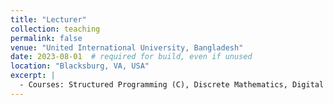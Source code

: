 ```yaml
---
title: "Lecturer"
collection: teaching
permalink: false
venue: "United International University, Bangladesh"
date: 2023-08-01  # required for build, even if unused
location: "Blacksburg, VA, USA"
excerpt: |
  - Courses: Structured Programming (C), Discrete Mathematics, Digital Logic Design, Structured Programming Lab (C), Simulation and Modelling Lab, Theory of Computation 
---
```

